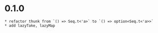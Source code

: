 # 0.1.0
	* refactor thunk from `() => Seq.t<'a>` to `() => option<Seq.t<'a>>`
	* add lazyTake, lazyMap